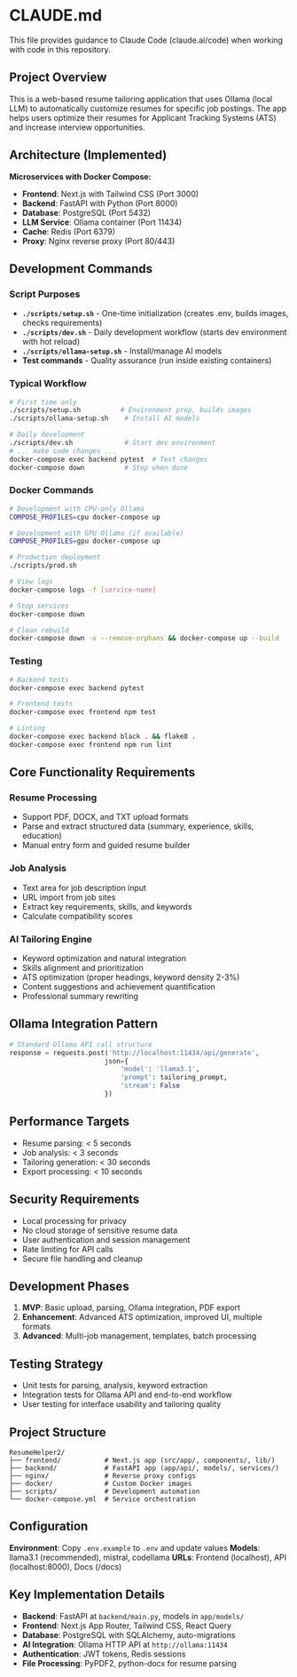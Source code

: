 # CLAUDE.md

This file provides guidance to Claude Code (claude.ai/code) when working with code in this repository.

## Project Overview

This is a web-based resume tailoring application that uses Ollama (local LLM) to automatically customize resumes for specific job postings. The app helps users optimize their resumes for Applicant Tracking Systems (ATS) and increase interview opportunities.

## Architecture (Implemented)

**Microservices with Docker Compose:**
- **Frontend**: Next.js with Tailwind CSS (Port 3000)
- **Backend**: FastAPI with Python (Port 8000) 
- **Database**: PostgreSQL (Port 5432)
- **LLM Service**: Ollama container (Port 11434)
- **Cache**: Redis (Port 6379)
- **Proxy**: Nginx reverse proxy (Port 80/443)

## Development Commands

### Script Purposes
- **`./scripts/setup.sh`** - One-time initialization (creates .env, builds images, checks requirements)
- **`./scripts/dev.sh`** - Daily development workflow (starts dev environment with hot reload)
- **`./scripts/ollama-setup.sh`** - Install/manage AI models
- **Test commands** - Quality assurance (run inside existing containers)

### Typical Workflow
```bash
# First time only
./scripts/setup.sh          # Environment prep, builds images
./scripts/ollama-setup.sh    # Install AI models

# Daily development
./scripts/dev.sh             # Start dev environment
# ... make code changes ...
docker-compose exec backend pytest  # Test changes
docker-compose down          # Stop when done
```

### Docker Commands
```bash
# Development with CPU-only Ollama
COMPOSE_PROFILES=cpu docker-compose up

# Development with GPU Ollama (if available)
COMPOSE_PROFILES=gpu docker-compose up

# Production deployment
./scripts/prod.sh

# View logs
docker-compose logs -f [service-name]

# Stop services
docker-compose down

# Clean rebuild
docker-compose down -v --remove-orphans && docker-compose up --build
```

### Testing
```bash
# Backend tests
docker-compose exec backend pytest

# Frontend tests  
docker-compose exec frontend npm test

# Linting
docker-compose exec backend black . && flake8 .
docker-compose exec frontend npm run lint
```

## Core Functionality Requirements

### Resume Processing
- Support PDF, DOCX, and TXT upload formats
- Parse and extract structured data (summary, experience, skills, education)
- Manual entry form and guided resume builder

### Job Analysis
- Text area for job description input
- URL import from job sites
- Extract key requirements, skills, and keywords
- Calculate compatibility scores

### AI Tailoring Engine
- Keyword optimization and natural integration
- Skills alignment and prioritization
- ATS optimization (proper headings, keyword density 2-3%)
- Content suggestions and achievement quantification
- Professional summary rewriting

## Ollama Integration Pattern

```python
# Standard Ollama API call structure
response = requests.post('http://localhost:11434/api/generate', 
                        json={
                            'model': 'llama3.1',
                            'prompt': tailoring_prompt,
                            'stream': False
                        })
```

## Performance Targets
- Resume parsing: < 5 seconds
- Job analysis: < 3 seconds  
- Tailoring generation: < 30 seconds
- Export processing: < 10 seconds

## Security Requirements
- Local processing for privacy
- No cloud storage of sensitive resume data
- User authentication and session management
- Rate limiting for API calls
- Secure file handling and cleanup

## Development Phases
1. **MVP**: Basic upload, parsing, Ollama integration, PDF export
2. **Enhancement**: Advanced ATS optimization, improved UI, multiple formats
3. **Advanced**: Multi-job management, templates, batch processing

## Testing Strategy
- Unit tests for parsing, analysis, keyword extraction
- Integration tests for Ollama API and end-to-end workflow
- User testing for interface usability and tailoring quality

## Project Structure

```
ResumeHelper2/
├── frontend/           # Next.js app (src/app/, components/, lib/)
├── backend/            # FastAPI app (app/api/, models/, services/)
├── nginx/              # Reverse proxy configs
├── docker/             # Custom Docker images
├── scripts/            # Development automation
└── docker-compose.yml  # Service orchestration
```

## Configuration

**Environment**: Copy `.env.example` to `.env` and update values
**Models**: llama3.1 (recommended), mistral, codellama
**URLs**: Frontend (localhost), API (localhost:8000), Docs (/docs)

## Key Implementation Details

- **Backend**: FastAPI at `backend/main.py`, models in `app/models/`
- **Frontend**: Next.js App Router, Tailwind CSS, React Query
- **Database**: PostgreSQL with SQLAlchemy, auto-migrations
- **AI Integration**: Ollama HTTP API at `http://ollama:11434`
- **Authentication**: JWT tokens, Redis sessions
- **File Processing**: PyPDF2, python-docx for resume parsing